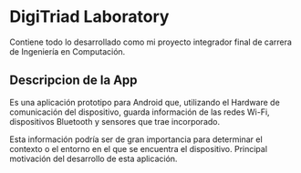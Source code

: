 # DigiTriad Laboratory

Contiene todo lo desarrollado como mi proyecto integrador final de carrera de Ingeniería en Computación.

## Descripcion de la App

Es una aplicación prototipo para Android que, utilizando el Hardware de comunicación
del dispositivo, guarda información de las redes Wi-Fi, dispositivos Bluetooth y
sensores que trae incorporado.

Esta información podría ser de gran importancia para determinar el contexto o el
entorno en el que se encuentra el dispositivo. Principal motivación del desarrollo
de esta aplicación.

